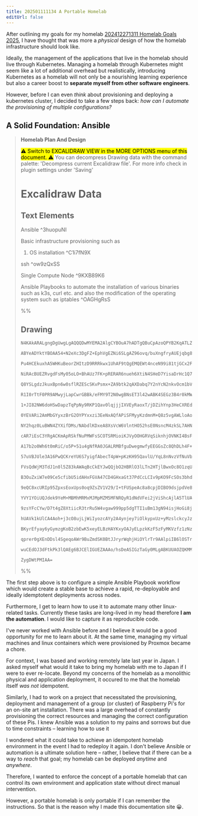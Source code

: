 ```yaml
---
title: 202501111134 A Portable Homelab
editUrl: false
---
```


After outlining my goals for my homelab [202412271311 Homelab Goals 2025](/notes/docs/202412271311-homelab-goals-2025), I have thought that was more a *physical* design of how the homelab infrastructure should look like.

Ideally, the management of the applications that live in the homelab should live through Kubernetes. Managing a homelab through Kubernetes might seem like a lot of additional overhead but realistically, introducing Kubernetes as a homelab will not only be a nourishing learning experience but also a career boost to **separate myself from other software engineers**.

However, before I can even *think* about provisioning and deploying a kubernetes cluster, I decided to take a few steps back: *how can I automate the provisioning of multiple configurations?*

## A Solid Foundation: Ansible

> <strong>Homelab Plan And Design</strong>
>
> <mark class="sl-obs-highlight">⚠  Switch to EXCALIDRAW VIEW in the MORE OPTIONS menu of this document. ⚠</mark> You can decompress Drawing data with the command palette: 'Decompress current Excalidraw file'. For more info check in plugin settings under 'Saving'
>
> # Excalidraw Data
>
> ## Text Elements
>
> Ansible ^3huopuNI
>
> Basic infrastructure provisioning
> such as
>
> 1. OS installation ^C1i7fN9X
>
> ssh ^ow9zQxSS
>
> Single Compute Node ^9KXB89K6
>
> Ansible Playbooks to automate
> the installation of various binaries
> such as k3s, curl etc. and also the modification
> of the operating system such as iptables ^OAGHgRsS
>
> %%
>
> ## Drawing
>
> ```compressed-json
> N4KAkARALgngDgUwgLgAQQQDwMYEMA2AlgCYBOuA7hADTgQBuCpAzoQPYB2KqATLZMzYBXUtiRoIACyhQ4zZAHoFAc0JRJQgEYA6bGwC2CgF7N6hbEcK4OCtptbErHALRY8RMpWdx8Q1TdIEfARcZgRmBShcZQUebQB2bR4aOiCEfQQOKGZuAG1wMFAwYogSbggAawQAZgA5ZgB9ABEAKxhlACFlHiEEIUJJAC1a0hTiyFhEcsDsKI5lYLGSzG5n
>
> ABYeADYktYBOAA54+N2eXc3DgFZ+EphVgEZNi6SLgAZ96ovq/buXngfryAUEjqbg8HhXAqQSQIQjKaTcO4XCHjCDWBbiVAvAEQZhQUhsKoAYTY+DYowkAGI7ghqdSlpBNLhsBVlPihBxiMTSeT0BSAGZ87C7IX0iB8wj4fAAZVgiwkgg8otx+KqAHVgZJQdjlQSEDKYHL0Aqyti2XCOOEcmg7ti2HAmWpbtaXljIRBWcI4ABJYhW1C5AC62L55Ay
>
> Pu4HCEkuxhA5WHKuBeorZHItzD9RRRkwx1UhAF9tQgEMQEWt4nceN99i81tjGCx2Fw0Hs60xWJxapwxNx4i94jw1pstq6UYRmE00lBi9w+QQwtjNMIOQBRYIZLJ+/LjQqQkplCS7ADSAA0Ovsj5t6SVs+Up5goBBdwXd5nRyWJFZSABHAAKuB/PBegAqsuzherghANAA4s4gzHrgV4TPAGKoqQ+JUE+kJBm6QhwMQuBTu+qB3PE1SPJs8SbCcZbV
>
> NiRAcBUEZRvgdFsMy05oLO+BhAUz7FK+pRERAR6nueh6XtiN4SHeD7YisaDrHc1Q7AcDznmsnwVsiNz3C6zxvB8Xw/H8mzYkCxAgtaBzaLstmHMcpznPE2lQjCcIPmg4LYmihojiUOpEiSZLlFSNJhaKjLMh67KckFPLQOQHDMPagRZKK4qSvqho4iSJpugFCDqhZmqedqeK6llKHGiWprCOaloIra9rYI6CIuti0Xer6eTYSiIa4GGRGRtGbqxs
>
> Q8YSLgdzJkuxBpn6w0sflRZEScSKvPsmx+ZA9btk2qAXDabq7Y2nYcN2nkvOcm1bVtMbjpOHGoFx85uouMWrukmTZExI0orh+GEQipHkZRRz2XRsaMWgi2sexREvQgklYB56BSrG6KoMS+hwEIU6oJ243JpQAAqKPlOj8zBFjBi4/jhNIMGnBQOjRgYjw21iszABiA0Sk6B3I/eACCRDKPtEBiFkTCivWUDmAQouwhL+gkMQizYnoWQQRapDhhIV
>
> R1I0rTtF0PR9AMwyjLapCwrGBBk/eFMY9T2N0wgBNsET3l42wABK4SEGz3B4r0kMWgAEm58LWs8vHXAJ+7oISdyEPEfK1Lsx6ilJ6AyaK8moOsPCJOcawPEO8T7J8g60W6AsaTZFy7C81Rt/2DwXJspluuZlmoNUPDKUcuz9uXfwvLs1TOdi0KwjHxHtW6PkYpzBVcsFlK0uFC5MiyKaxdyt6JcluCpbJboZdKspVblNX5eVaoalqD8qnqN/lNVM
>
> 1+JI82NW6doHSwDapzTqPpNy9RKP1Qav0lqjjjIXVEyRaoxT/jDZihYnp3HeCXREdw1j7FbA2TgCIThEL2mdC6B1NhrFbpsMitZRoPWCEDTic4kZvVmp9dcP10F/RKADAiWCQZd0okiTafA3T0WhqgWGUi2JVARuwoWqMIAdFCOYVAsZ+rKiELMEQHs4D4jMHtDGqAAA6SU9GSFQKECxHBLF3G0KgAA8lKLRSUoiSgIo2YmFBHaqPUawbAHidGh3
>
> 0YEVARi2AmMbGYyxzBrG2OYPYxxzi3EeNxAQfAPiSFMyyKzdmnM+Q8z5vgAWLloAoyVuLcowQ+QXxRHLBW+AakSygHaUUWsoixiYPrWRGCAG238A7cmEggmaO0eQXRETDHGLHHE+Y9jEnYBsXYyxaTXHuNjFk7x8s8nL19gHVgwc0Chw4SieiCAo7z1Rk48E8cCiJyEp+X8/5AIgTAhBaCsF4I52QgmNCbAqByXuCcbQewDgj0cocNYjCUQC2cPs
>
> NY2hqz0LuBWN4ZYXifDMs/NAbdlKDxeA8XsVcW6VlntHO52hsE0NsncM4zkSL7AHN5Kmq8ypvw3vFUK28Ip72ihyHlx9rCn3PulCU18DS30VFy3URV+6SJRAVSqn877f3qumf+KJAEtWAc6UBbIuoQODKGBA/S5HwPGog3A1Rv6pgamgV8SEpieXzJgoiSlDo/HiIOQhx02y+LQHdQNxCOCUPZhi74A4SLKr3MwhArDnrKM4R9Nc31Nwvl3K6lC+
>
> cAR7iEsC3YRgACKmApRSkfNuPMWFsSCOTSRMioiKJVyOOHGRVqSiknhjOVNKI4BsFjLw/0u4tzbm2sUF4u5IHFHHeMQl2hiWkr7OeX4AbtxgCcXSyFjKKKHSrgOGddapGhCgNjVWMhiw/iHWlNA86wAc0SC5MA07xizpxFEUgUAOhjQxtwF1GAM1ZH6ZUGo9RmhtE6N0Xo/QhgjCvFzbAQg/QvG0K3MEFw0UaQeBWFu8KUTKFwHAbg+wEgvrFIQT
>
> A17b2o0Wh6t0mRiC/o5P+51u4gNfRA0JGALRMBfguDwegmwfyEEGGsZc8QhDLh4F+Coh4cgFqQyh1YaG3hXRw5sPDGHwQbsI8R0EcRR44pbq2vscL3hKfFNR4gN7h2wIYyqr9UBhZAooNCXAQ1BkoiY659CHmhJn3QqKIIi4KBPURo8/io0i0UBLeWyt/y3V53JqChSGwl1USOMcX1awvg9wRasM4CQlJXVwy6XYg4COAnxQPZSJmmU1h+IiIclS
>
> 57uVBJUle3A16PwQCKreYU6S7yigfAbecT4pW+pKzKH95QavlU/YqL8nNvzVfNuVbozS/ydcRJqQCBY/CNZ6cBPUzUDQtV5/hkAxoTXQLgNYDq5q7a7QIFaoIMWvFoVsPTO0g0kOdOQ06XYMQPGqIiIe4J403cTcmxGC4uHAZHa9iADbhHNu7lRMiV0O2wLhoovt3ELnXjGUaZgmpTSk1Jzicn6VmaFNBMU0pqtyncEqTJNp5QpZTmtmG+W7hOcS
>
> FVsQdWjM3TdJ1n0l5Z83kAWAqBcCkEYJwQQjbO2HBRlO3lLTn2HTjlBwxOc8O1zqUIjjsUPiO43zlF4/xwTwnRPick9J2T8nFNulzhAGYcx0QFwRPQhILdDgHC2JWEP2JEWksy6pDmGLyyXDxctzyXk3TtYXoiLrHKeuLf63FEK29htvUFWNvPlIBRChFMGKV62jQLdfgq2r0PP1rbm7XzbKJttoL2wA5qrVDUdWNad+9H7oGXbx6NBBCYLhPa74
>
> B3OuZxiW7e09Ce5cfibU5idAHxFGVA47CD4GHxaGt37PdCcLCIv9pKO9FcSOs3bhdbm28qWc2CXKNUDQdohC1C9NWxfBbH838PwZc/w5dPlFcfkVdEJoAAVJo3M/8LcT1/o8IhEvUREKIqIfV4hcc+E4Fu0FFL8icosrdC139P9cYf8ks80X8URC4BxlIh5J4Kwq5BM/Um9I9fho8Y0SUSJsEZ5e5atu5aVGUp5aFWVW4tIqVblOt2Vfc0BetuVS
>
> 9eQC8xcURIp95ZpxsEoxUps0oq9ZsZV1V29/I+tFUSpeAc8a8cpjDIBO9dsjpdVe8DVF5jtcIh9/QR9zVLVvM9xJ9JoJIttZou8UcwgsEOYDIHhKUw09oERqhqsGB/sI0D9rQu5zxThBxOYxxz8k1CDXo1DEcuNkcfDIA0c0CMdKJ8FDpKlpFx9LkCClEicVFyhhYkpCBNANYtsqctd0AWjWB2jVCoF6cDdGd8koBeYWcKkVFBd0BucZYiF+dFYx
>
> YVY1YOiUQJdek9YeM+MBMhMRMxMJMpMZM5MFNRQyR1dNdVFei2jViShcAjlA5TlUAjcpFekbkOtY4HkLcE4YtygXFhYoII5lA/ZmAq1JJYCUsnY0tiJyxUVqgSUsNdgLhy5+wU9CsCUng4i9hq5wdvtBxE9+5Bw4hq4zg9hHhxDwcpD3iXDZDfIc8tC+Ud4i9RtNClDtCkpdDGkoFq9W9rC8pVsG8k8LD68qgrCv4UEtU/QHCSg9U+9qS3QwFuph
>
> 9zsYFcCYw/D7t4gZ8XtiicR3trRu5W4vgaw999pp5dgTTI1uBm13gN94isjHoGi8jr8CieEFodTSjD9yJkUCEXROYajVT5Fe02FGiPdqcrj+jUAfwckYBFwCQUkOlbFfZ9AhFLF1APYdkvEcl9kOBUA2A+RUB6Az52AUNUBNB7ZbZwgEkkk7EKhqhmBqBUBkNSB8BUAk1sBnFrBiBbFuI2AnjoRUB9AvZCBxQ8BszLE8y+yPY7QmAfEllmAYBcR0
>
> hUAVk1kUlCA4Aoh+j3cO8ujLjWiIyozcAYy2A4ynjey7iOlkypxUz+yMzslckcyJzCzbZhAUkyyNcKzmAqzVlklUBaz6zGyRAWy2yOyORuzBBJyByhyRyHzxz8y0zczEByB5Y5yFypx9Blzqy1yNzcAty6cClhjLpRjxj+Y2cpili6kEAGlZYmAFjWkKLpJOlNZmZJdNjajpThl7Z8AAlmj9zqZDzjzTyEyLyDAUyshbzPF7zszcz8znziy3zyzC
>
> BKyrEfyay6yGymzgKoB2zbEwK5xeyELBzHAYKxyOAJyELpzkKzF5zFyMKVzfz1zNzghtzbj7iTlDdSAw4XjI5TcPiLheJwBepUQ4A4AZQhEAMChoBoQMg6lpDrgGAlKKB1FmSYp6SBR0q+QlhJYRBz4vR0KZRFCj5Bt+V4qmzcr0LkqNDUrWT+RBRhRdgsqyrvo8r0huZuTDCNs+TIAmqQN8rTDG9Sqcrmq+qW8Oq28ursq0Jhr0g/Y6odttVrRB
>
> qprer0gXEnDDsl4SgeqoAWr9BuZmdSK0BtJJryrWqhjHiOYlrTr9AAlpiIB6lOSTrpr9Awrv0/NgUAt2KnqVr9BlwOR3r3MQhAt4CrrnqAaSZwSvdZosrmBsB8RJRs40BkVtgh5aFWtESS4/h4rYb4b8AABNNqKeJdfBCiVlJlOEuuEoIwE8/QCKppAgXoHrbQLTehXYYg76na9C2a1BXbKGmKLK1kEgBnIiyKwW4gGUBAEjI6+KsWgAWS9gQD+t
>
> wuCEdOJ3dFtkPk3lQAEg6BJCElIGUEZAAAo/hsDeASIGzTaGy0MLgABKUUAOZQKMM+aYQ23AE2uEy2z23gb2m2+29m7agq3UNa7Mt0/hMUc1AOOMW2eYOmkoTIZWp6Z4tYogKWp4zy4nSADXGKs5DO20PGK5EODO9muwFoBAWYEEjXOAeW8aJW/o1W+KpkeWRgEmE8/AOOp/eUNIWYXxTWFDS8iG5LFHHtAnYMp0yAHJXEYWHulutuhzRAsAPiSj
>
> ZygDWtPMIAA=
> ```
>
> %%

The first step above is to configure a simple Ansible Playbook workflow which would create a stable base to achieve a rapid, re-deployable and ideally idemptotent deployments across nodes.

Furthermore, I get to learn how to use it to automate many other linux-related tasks. Currently these tasks are long-lived in my head therefore **I am the automation**. I would like to capture it as reproducible code.

I've never worked with Ansible before and I believe it would be a good opportunity for me to learn about it. At the same time, managing my  virtual machines and linux containers which were provisioned by Proxmox became a chore.

For context,  I was based and working remotely late last year in Japan. I asked myself what would it take to bring my homelab with me to Japan if I were to ever re-locate. Beyond my concerns of the homelab as a monolithic physical and application deployment, it occured to me that the homelab itself *was not* idempotent.

Similarly, I had to work on a project that necessitated the provisioning, deployment and management of a group (or cluster) of Raspberry Pi's for an on-site art installation. There was a large overhead of constantly provisioning the correct resources and managing the correct configuration of these Pis. I knew Ansible was a solution to my pains and sorrows but due to time constraints – learning how to use it

I wondered what it could take to achieve an idempotent homelab environment in the event I had to redeploy it again. I don't believe Ansible or automation is a ultimate solution here – rather, I believe that if there can be a way to *reach* that goal; my homelab can be deployed *anytime* and *anywhere*.

Therefore, I wanted to enforce the concept of a portable homelab that can control its own environment and application state without direct manual intervention.

However, a portable homelab is only portable if I can remember the instructions. So that is the reason why I made this documentation site 😀.
